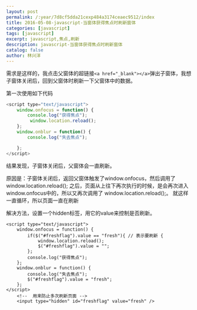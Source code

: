 ```yaml
---
layout: post
permalink: /:year/7d8cf5dda21cexp484a3174ceaec9512/index
title: 2016-05-08-javascript-当窗体获得焦点时刷新窗体
categories: [javascript]
tags: [javascript]
excerpt: javascript,焦点,刷新
description: javascript-当窗体获得焦点时刷新窗体
catalog: false
author: 林兴洋
---
```



需求是这样的，我点击父窗体的超链接`<a href="_blank"></a>`弹出子窗体，我想子窗体关闭后，回到父窗体时刷新一下父窗体中的数据。

第一次使用如下代码
```javascript
<script type="text/javascript">
    window.onfocus = function() {
        console.log("获得焦点");
         window.location.reload();
    };
    window.onblur = function() {
        console.log("失去焦点");

    };
</script>
```

结果发现，子窗体关闭后，父窗体会一直刷新。

原因是：子窗体关闭后，返回父窗体触发了window.onfocus，然后调用了 window.location.reload();   之后，页面从上往下再次执行的时候，是会再次进入window.onfocus中的，所以又再次调用了 window.location.reload();。 就这样一直循环，所以页面一直在刷新


解决方法，设置一个hidden标签，用它的value来控制是否刷新。
```
<script type="text/javascript">
    window.onfocus = function() {
        if($("#freshflag").value == "fresh"){ // 表示要刷新 {
            window.location.reload();
            $("#freshflag").value = "";
        };    
        console.log("获得焦点");
    };
    window.onblur = function() {
        console.log("失去焦点");
        $("#freshflag").value = "fresh";
    };
</script>
    <!--  用来防止多次刷新页面 -->
    <input type="hidden" id="freshflag" value="fresh" />
```
